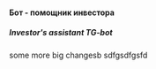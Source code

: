 #### Бот - помощник инвестора

##### Investor's assistant TG-bot


some more big changesb sdfgsdfgsfd